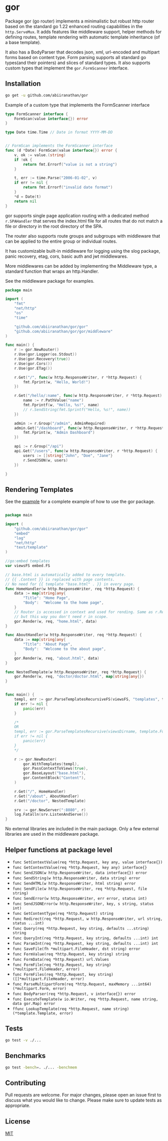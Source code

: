# gor

Package gor (go router) implements a minimalistic but robust http router based on the standard go 1.22 enhanced routing capabilities in the `http.ServeMux`. It adds features like middleware support, helper methods for defining routes, template rendering with automatic template inheritance (of a base template).

It also has a BodyParser that decodes json, xml, url-encoded and multipart forms
based on content type. Form parsing supports all standard go types(and their pointers)
and slices of standard types. It also supports custom types that implement the `gor.FormScanner` interface.


## Installation

```bash
go get -u github.com/abiiranathan/gor
```

Example of a custom type that implements the FormScanner interface
```go
type FormScanner interface {
	FormScan(value interface{}) error
}

type Date time.Time // Date in format YYYY-MM-DD


// FormScan implements the FormScanner interface
func (d *Date) FormScan(value interface{}) error {
	v, ok := value.(string)
	if !ok {
		return fmt.Errorf("value is not a string")
	}

	t, err := time.Parse("2006-01-02", v)
	if err != nil {
		return fmt.Errorf("invalid date format")
	}
	*d = Date(t)
	return nil
}
```

gor supports single page application routing with a dedicated method `r.SPAHandler` that serves the index.html file for all routes that do not match a file or directory in the root directory of the SPA.

The router also supports route groups and subgroups with middleware that can be applied to the entire group or individual routes.


It has customizable built-in middleware for logging using the slog package, panic recovery, etag, cors, basic auth and jwt middlewares.

More middlewares can be added by implementing the Middleware type, a standard function that wraps an http.Handler. 

See the middleware package for examples.


```go
package main

import (
	"fmt"
	"net/http"
	"os"
	"time"

    "github.com/abiiranathan/gor/gor"
	"github.com/abiiranathan/gor/gor/middleware"
)

func main() {
    r := gor.NewRouter()
    r.Use(gor.Logger(os.Stdout))
    r.Use(gor.Recovery(true))
    r.Use(gor.Cors())
    r.Use(gor.ETag())

    r.Get("/", func(w http.ResponseWriter, r *http.Request) {
        fmt.Fprint(w, "Hello, World!")
    })

    r.Get("/hello/:name", func(w http.ResponseWriter, r *http.Request) {
        name := r.PathValue("name")
        fmt.Fprintf(w, "Hello, %s!", name)
        // r.SendString(fmt.Sprintf("Hello, %s!", name))
    })

    admin := r.Group("/admin", AdminRequired)
    admin.Get("/dashboard", func(w http.ResponseWriter, r *http.Request) {
        fmt.Fprint(w, "Admin Dashboard")
    })

    api := r.Group("/api")
    api.Get("/users", func(w http.ResponseWriter, r *http.Request) {
        users := []string{"John", "Doe", "Jane"}
        r.SendJSON(w, users)
    })

}

```


## Rendering Templates
See the [example](./cmd/server/main.go) for a complete example of how to use the gor package.

```go

package main

import (
	"github.com/abiiranathan/gor/gor"
	"embed"
	"log"
	"net/http"
	"text/template"
)

//go:embed templates
var viewsFS embed.FS

// base.html is automatically added to every template.
// {{ .Content }} is replaced with page contents.
// No need for {{ template "base.html" . }} in every page.
func HomeHandler(w http.ResponseWriter, req *http.Request) {
	data := map[string]any{
		"Title": "Home Page",
		"Body":  "Welcome to the home page",
	}
	// Router is accessed in context and used for rending. Same as r.Render()
	// but this way you don't need r in scope.
	gor.Render(w, req, "home.html", data)
}

func AboutHandler(w http.ResponseWriter, req *http.Request) {
	data := map[string]any{
		"Title": "About Page",
		"Body":  "Welcome to the about page",
	}
	gor.Render(w, req, "about.html", data)
}

func NestedTemplate(w http.ResponseWriter, req *http.Request) {
	gor.Render(w, req, "doctor/doctor.html", map[string]any{})
}


func main() {
	templ, err := gor.ParseTemplatesRecursiveFS(viewsFS, "templates", template.FuncMap{}, ".html")
	if err != nil {
		panic(err)
	}

    /*
    OR 
    templ, err := gor.ParseTemplatesRecursive(viewsDirname, template.FuncMap{}, ".html")
	if err != nil {
		panic(err)
	}
    */

	r := gor.NewRouter(
		gor.WithTemplates(templ),
		gor.PassContextToViews(true),
		gor.BaseLayout("base.html"),
		gor.ContentBlock("Content"),
	)

	r.Get("/", HomeHandler)
	r.Get("/about", AboutHandler)
	r.Get("/doctor", NestedTemplate)

	srv := gor.NewServer(":8080", r)
	log.Fatalln(srv.ListenAndServe())
}
```

No external libraries are included in the main package. Only a few external libraries are used in the middleware package.

## Helper functions at package level

- `func SetContextValue(req *http.Request, key any, value interface{})`
- `func GetContextValue(req *http.Request, key any) interface{}`
- `func SendJSON(w http.ResponseWriter, data interface{}) error`
- `func SendString(w http.ResponseWriter, data string) error`
- `func SendHTML(w http.ResponseWriter, html string) error`
- `func SendFile(w http.ResponseWriter, req *http.Request, file string)`
- `func SendError(w http.ResponseWriter, err error, status int)`
- `func SendJSONError(w http.ResponseWriter, key, s string, status int)`
- `func GetContentType(req *http.Request) string`
- `func Redirect(req *http.Request, w http.ResponseWriter, url string, status ...int)`
- `func Query(req *http.Request, key string, defaults ...string) string`
- `func QueryInt(req *http.Request, key string, defaults ...int) int`
- `func ParamInt(req *http.Request, key string, defaults ...int) int`
- `func SaveFile(fh *multipart.FileHeader, dst string) error`
- `func FormValue(req *http.Request, key string) string`
- `func FormData(req *http.Request) url.Values`
- `func FormFile(req *http.Request, key string) (*multipart.FileHeader, error)`
- `func FormFiles(req *http.Request, key string) ([]*multipart.FileHeader, error)`
- `func ParseMultipartForm(req *http.Request, maxMemory ...int64) (*multipart.Form, error)`
- `func BodyParser(req *http.Request, v interface{}) error`
- `func ExecuteTemplate(w io.Writer, req *http.Request, name string, data gor.Map) error`
- `ffunc LookupTemplate(req *http.Request, name string) (*template.Template, error)`
  
## Tests
    
```bash
go test -v ./...
```

## Benchmarks

```bash
go test -bench=. ./... -benchmem
```

## Contributing

Pull requests are welcome. For major changes, please open an issue first to discuss what you would like to change.
Please make sure to update tests as appropriate.

## License

[MIT](https://choosealicense.com/licenses/mit/)
